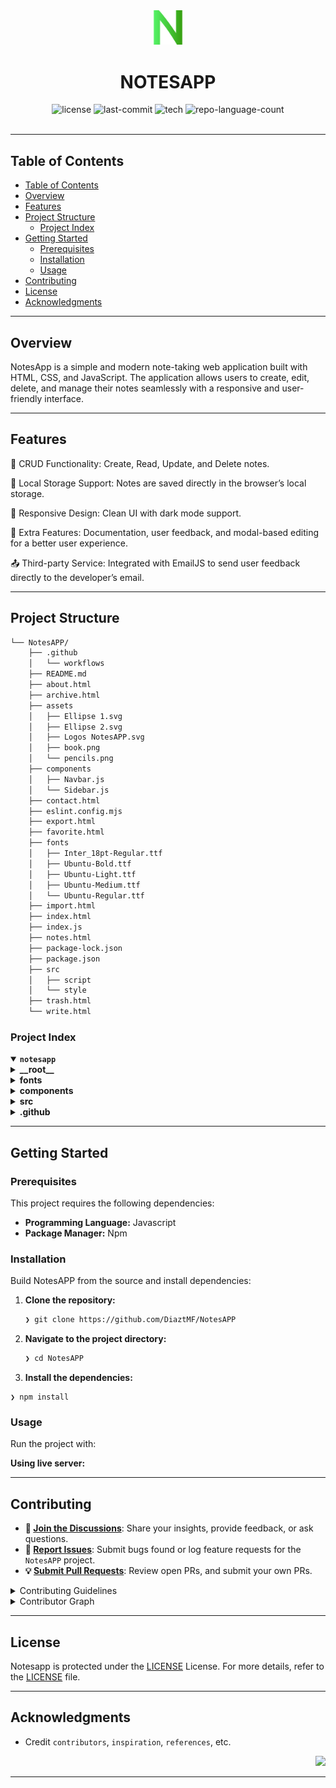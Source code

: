 <div id="top">

<!-- HEADER STYLE: CLASSIC -->
<div align="center">

<img src="assets\Logos NotesAPP.svg" width="10%" style="position: relative; top: 0; right: 0;" alt="Project Logo"/>

# NOTESAPP

<em></em>

<!-- BADGES -->
<img src="https://img.shields.io/github/license/DiaztMF/NotesAPP?style=default&logo=opensourceinitiative&logoColor=white&color=0080ff&cacheSeconds=60" alt="license">
<img src="https://img.shields.io/github/last-commit/DiaztMF/NotesAPP?style=default&logo=git&logoColor=white&color=0080ff" alt="last-commit">
<img src="https://img.shields.io/badge/tech-JavaScript-0080ff?style=default&logo=javascript&logoColor=white" alt="tech">
<img src="https://img.shields.io/github/languages/count/DiaztMF/NotesAPP?style=default&color=0080ff" alt="repo-language-count">

<!-- default option, no dependency badges. -->


<!-- default option, no dependency badges. -->

</div>
<br>

---

## Table of Contents

- [Table of Contents](#table-of-contents)
- [Overview](#overview)
- [Features](#features)
- [Project Structure](#project-structure)
    - [Project Index](#project-index)
- [Getting Started](#getting-started)
    - [Prerequisites](#prerequisites)
    - [Installation](#installation)
    - [Usage](#usage)
- [Contributing](#contributing)
- [License](#license)
- [Acknowledgments](#acknowledgments)

---

## Overview

NotesApp is a simple and modern note-taking web application built with HTML, CSS, and JavaScript.
The application allows users to create, edit, delete, and manage their notes seamlessly with a responsive and user-friendly interface.

---

## Features

📝 CRUD Functionality: Create, Read, Update, and Delete notes.

💾 Local Storage Support: Notes are saved directly in the browser’s local storage.

🎨 Responsive Design: Clean UI with dark mode support.

🔔 Extra Features: Documentation, user feedback, and modal-based editing for a better user experience.

📤 Third-party Service: Integrated with EmailJS to send user feedback directly to the developer’s email.

---

## Project Structure

```sh
└── NotesAPP/
    ├── .github
    │   └── workflows
    ├── README.md
    ├── about.html
    ├── archive.html
    ├── assets
    │   ├── Ellipse 1.svg
    │   ├── Ellipse 2.svg
    │   ├── Logos NotesAPP.svg
    │   ├── book.png
    │   └── pencils.png
    ├── components
    │   ├── Navbar.js
    │   └── Sidebar.js
    ├── contact.html
    ├── eslint.config.mjs
    ├── export.html
    ├── favorite.html
    ├── fonts
    │   ├── Inter_18pt-Regular.ttf
    │   ├── Ubuntu-Bold.ttf
    │   ├── Ubuntu-Light.ttf
    │   ├── Ubuntu-Medium.ttf
    │   └── Ubuntu-Regular.ttf
    ├── import.html
    ├── index.html
    ├── index.js
    ├── notes.html
    ├── package-lock.json
    ├── package.json
    ├── src
    │   ├── script
    │   └── style
    ├── trash.html
    └── write.html
```

### Project Index

<details open>
	<summary><b><code>notesapp</code></b></summary>
	<!-- __root__ Submodule -->
	<details>
		<summary><b>__root__</b></summary>
		<blockquote>
			<div class='directory-path' style='padding: 8px 0; color: #666;'>
				<code><b>⦿ __root__</b></code>
			<table style='width: 100%; border-collapse: collapse;'>
			<thead>
				<tr style='background-color: #f8f9fa;'>
					<th style='width: 30%; text-align: left; padding: 8px;'>File Name</th>
					<th style='text-align: left; padding: 8px;'>Summary</th>
				</tr>
			</thead>
				<tr style='border-bottom: 1px solid #eee;'>
					<td style='padding: 8px;'><b><a href='https://github.com/DiaztMF/NotesAPP/blob/master/index.js'>index.js</a></b></td>
					<td style='padding: 8px;'>Main entry point of the application, initializes and connects features.</code></td>
				</tr>
				<tr style='border-bottom: 1px solid #eee;'>
					<td style='padding: 8px;'><b><a href='https://github.com/DiaztMF/NotesAPP/blob/master/import.html'>import.html</a></b></td>
					<td style='padding: 8px;'>Page for importing notes from external files.</code></td>
				</tr>
				<tr style='border-bottom: 1px solid #eee;'>
					<td style='padding: 8px;'><b><a href='https://github.com/DiaztMF/NotesAPP/blob/master/package-lock.json'>package-lock.json</a></b></td>
					<td style='padding: 8px;'>Dependency lock file to ensure consistency across installations.</code></td>
				</tr>
				<tr style='border-bottom: 1px solid #eee;'>
					<td style='padding: 8px;'><b><a href='https://github.com/DiaztMF/NotesAPP/blob/master/notes.html'>notes.html</a></b></td>
					<td style='padding: 8px;'>Main page that displays the list of notes.</code></td>
				</tr>
				<tr style='border-bottom: 1px solid #eee;'>
					<td style='padding: 8px;'><b><a href='https://github.com/DiaztMF/NotesAPP/blob/master/export.html'>export.html</a></b></td>
					<td style='padding: 8px;'>Page for exporting notes to external file formats.</code></td>
				</tr>
				<tr style='border-bottom: 1px solid #eee;'>
					<td style='padding: 8px;'><b><a href='https://github.com/DiaztMF/NotesAPP/blob/master/favorite.html'>favorite.html</a></b></td>
					<td style='padding: 8px;'>Page for displaying favorite notes.</code></td>
				</tr>
				<tr style='border-bottom: 1px solid #eee;'>
					<td style='padding: 8px;'><b><a href='https://github.com/DiaztMF/NotesAPP/blob/master/archive.html'>archive.html</a></b></td>
					<td style='padding: 8px;'>Page for archived notes that have been moved from the main list.</code></td>
				</tr>
				<tr style='border-bottom: 1px solid #eee;'>
					<td style='padding: 8px;'><b><a href='https://github.com/DiaztMF/NotesAPP/blob/master/eslint.config.mjs'>eslint.config.mjs</a></b></td>
					<td style='padding: 8px;'>ESLint configuration file for maintaining JavaScript code quality.</code></td>
				</tr>
				<tr style='border-bottom: 1px solid #eee;'>
					<td style='padding: 8px;'><b><a href='https://github.com/DiaztMF/NotesAPP/blob/master/write.html'>write.html</a></b></td>
					<td style='padding: 8px;'>Page for writing a new note.</code></td>
				</tr>
				<tr style='border-bottom: 1px solid #eee;'>
					<td style='padding: 8px;'><b><a href='https://github.com/DiaztMF/NotesAPP/blob/master/trash.html'>trash.html</a></b></td>
					<td style='padding: 8px;'>Page for displaying deleted notes (trash bin).</code></td>
				</tr>
				<tr style='border-bottom: 1px solid #eee;'>
					<td style='padding: 8px;'><b><a href='https://github.com/DiaztMF/NotesAPP/blob/master/package.json'>package.json</a></b></td>
					<td style='padding: 8px;'>Node.js configuration file containing project dependencies and scripts.</code></td>
				</tr>
				<tr style='border-bottom: 1px solid #eee;'>
					<td style='padding: 8px;'><b><a href='https://github.com/DiaztMF/NotesAPP/blob/master/about.html'>about.html</a></b></td>
					<td style='padding: 8px;'>Page that provides information about the NotesApp project.</code></td>
				</tr>
				<tr style='border-bottom: 1px solid #eee;'>
					<td style='padding: 8px;'><b><a href='https://github.com/DiaztMF/NotesAPP/blob/master/contact.html'>contact.html</a></b></td>
					<td style='padding: 8px;'>Page that contains contact details or feedback form for users.</code></td>
				</tr>
				<tr style='border-bottom: 1px solid #eee;'>
					<td style='padding: 8px;'><b><a href='https://github.com/DiaztMF/NotesAPP/blob/master/index.html'>index.html</a></b></td>
					<td style='padding: 8px;'>Landing page of the application, entry point for users.</code></td>
				</tr>
			</table>
		</blockquote>
	</details>
	<!-- fonts Submodule -->
	<details>
		<summary><b>fonts</b></summary>
		<blockquote>
			<div class='directory-path' style='padding: 8px 0; color: #666;'>
				<code><b>⦿ fonts</b></code>
			<table style='width: 100%; border-collapse: collapse;'>
			<thead>
				<tr style='background-color: #f8f9fa;'>
					<th style='width: 30%; text-align: left; padding: 8px;'>File Name</th>
					<th style='text-align: left; padding: 8px;'>Summary</th>
				</tr>
			</thead>
				<tr style='border-bottom: 1px solid #eee;'>
					  <td style='padding: 8px;'><b><a href='https://github.com/DiaztMF/NotesAPP/blob/master/fonts/Ubuntu-Medium.ttf'>Ubuntu-Medium.ttf</a></b></td>
					  <td style='padding: 8px;'>Ubuntu-Medium font file used for the application’s typography.</td>
					</tr>
					<tr style='border-bottom: 1px solid #eee;'>
					  <td style='padding: 8px;'><b><a href='https://github.com/DiaztMF/NotesAPP/blob/master/fonts/Ubuntu-Regular.ttf'>Ubuntu-Regular.ttf</a></b></td>
					  <td style='padding: 8px;'>Ubuntu-Regular font file used for the application’s typography.</td>
					</tr>
					<tr style='border-bottom: 1px solid #eee;'>
					  <td style='padding: 8px;'><b><a href='https://github.com/DiaztMF/NotesAPP/blob/master/fonts/Ubuntu-Light.ttf'>Ubuntu-Light.ttf</a></b></td>
					  <td style='padding: 8px;'>Ubuntu-Light font file used for the application’s typography.</td>
					</tr>
					<tr style='border-bottom: 1px solid #eee;'>
					  <td style='padding: 8px;'><b><a href='https://github.com/DiaztMF/NotesAPP/blob/master/fonts/Ubuntu-Bold.ttf'>Ubuntu-Bold.ttf</a></b></td>
					  <td style='padding: 8px;'>Ubuntu-Bold font file used for the application’s typography.</td>
					</tr>
					<tr style='border-bottom: 1px solid #eee;'>
					  <td style='padding: 8px;'><b><a href='https://github.com/DiaztMF/NotesAPP/blob/master/fonts/Inter_18pt-Regular.ttf'>Inter_18pt-Regular.ttf</a></b></td>
					  <td style='padding: 8px;'>Inter-Regular font file used for the application’s typography.</td>
					</tr>
			</table>
		</blockquote>
	</details>
	<!-- components Submodule -->
	<details>
		<summary><b>components</b></summary>
		<blockquote>
			<div class='directory-path' style='padding: 8px 0; color: #666;'>
				<code><b>⦿ components</b></code>
			<table style='width: 100%; border-collapse: collapse;'>
			<thead>
				<tr style='background-color: #f8f9fa;'>
					<th style='width: 30%; text-align: left; padding: 8px;'>File Name</th>
					<th style='text-align: left; padding: 8px;'>Summary</th>
				</tr>
			</thead>
				<tr style='border-bottom: 1px solid #eee;'>
				  <td style='padding: 8px;'><b><a href='https://github.com/DiaztMF/NotesAPP/blob/master/components/Sidebar.js'>Sidebar.js</a></b></td>
				  <td style='padding: 8px;'>Defines a reusable sidebar component that provides quick navigation links within the application.</td>
				</tr>
				<tr style='border-bottom: 1px solid #eee;'>
				  <td style='padding: 8px;'><b><a href='https://github.com/DiaztMF/NotesAPP/blob/master/components/Navbar.js'>Navbar.js</a></b></td>
				  <td style='padding: 8px;'>Defines a reusable navigation bar component with branding, navigation links, and a contact button.</td>
				</tr>
			</table>
		</blockquote>
	</details>
	<!-- src Submodule -->
	<details>
		<summary><b>src</b></summary>
		<blockquote>
			<div class='directory-path' style='padding: 8px 0; color: #666;'>
				<code><b>⦿ src</b></code>
			<!-- style Submodule -->
			<details>
				<summary><b>style</b></summary>
				<blockquote>
					<div class='directory-path' style='padding: 8px 0; color: #666;'>
						<code><b>⦿ src.style</b></code>
					<table style='width: 100%; border-collapse: collapse;'>
					<thead>
						<tr style='background-color: #f8f9fa;'>
							<th style='width: 30%; text-align: left; padding: 8px;'>File Name</th>
							<th style='text-align: left; padding: 8px;'>Summary</th>
						</tr>
					</thead>
						<tr style='border-bottom: 1px solid #eee;'>
							<td style='padding: 8px;'><b><a href='https://github.com/DiaztMF/NotesAPP/blob/master/src/style/write.css'>write.css</a></b></td>
							<td style='padding: 8px;'>Stylesheet for the writes page, including layout, form styling, note container, and responsive design.</code></td>	
						</tr>
						<tr style='border-bottom: 1px solid #eee;'>
						  <td style='padding: 8px;'><b><a href='https://github.com/DiaztMF/NotesAPP/blob/master/src/style/globals.css'>globals.css</a></b></td>
						  <td style='padding: 8px;'>Global stylesheet defining base styles, smooth load animation, scrollbar behavior, and custom font imports.</td>
						</tr>
						<tr style='border-bottom: 1px solid #eee;'>
							<td style='padding: 8px;'><b><a href='https://github.com/DiaztMF/NotesAPP/blob/master/src/style/import.css'>import.css</a></b></td>
							<td style='padding: 8px;'>Styles the file import UI, including upload container, drag-and-drop area, buttons, and responsive layout.</td>
						</tr>
						<tr style='border-bottom: 1px solid #eee;'>
							<td style='padding: 8px;'><b><a href='https://github.com/DiaztMF/NotesAPP/blob/master/src/style/about.css'>about.css</a></b></td>
							<td style='padding: 8px;'>Defines the About page layout using grid, with styled titles, feature sections, and credits for tech stacks and reference.</td>
						</tr>
						<tr style='border-bottom: 1px solid #eee;'>
							<td style='padding: 8px;'><b><a href='https://github.com/DiaztMF/NotesAPP/blob/master/src/style/contact.css'>contact.css</a></b></td>
							<td style='padding: 8px;'>Styles the Contact Page with a responsive two-column layout, form design, social media icons, and animated loader overlay./code></td>
						</tr>
						<tr style='border-bottom: 1px solid #eee;'>
							<td style='padding: 8px;'><b><a href='https://github.com/DiaztMF/NotesAPP/blob/master/src/style/styles.css'>styles.css</a></b></td>
							<td style='padding: 8px;'>Styles the landing page with gradient backgrounds, slogan typography, "Get Started" button, and decorative images.</code></td>
						</tr>
						<tr style='border-bottom: 1px solid #eee;'>
							<td style='padding: 8px;'><b><a href='https://github.com/DiaztMF/NotesAPP/blob/master/src/style/notes.css'>notes.css</a></b></td>
							<td style='padding: 8px;'>Styles the notes page with card layouts, note headers, content, metadata, star icons, and action buttons with hover effects.</code></td>
						</tr>
					</table>
				</blockquote>
			</details>
			<!-- script Submodule -->
			<details>
				<summary><b>script</b></summary>
				<blockquote>
					<div class='directory-path' style='padding: 8px 0; color: #666;'>
						<code><b>⦿ src.script</b></code>
					<table style='width: 100%; border-collapse: collapse;'>
					<thead>
						<tr style='background-color: #f8f9fa;'>
							<th style='width: 30%; text-align: left; padding: 8px;'>File Name</th>
							<th style='text-align: left; padding: 8px;'>Summary</th>
						</tr>
					</thead>
						<tr style='border-bottom: 1px solid #eee;'>
							<td style='padding: 8px;'><b><a href='https://github.com/DiaztMF/NotesAPP/blob/master/src/script/import-handler.js'>import-handler.js</a></b></td>
							<td style='padding: 8px;'>Javascript code for import notes handler.</code></td>
						</tr>
						<tr style='border-bottom: 1px solid #eee;'>
							<td style='padding: 8px;'><b><a href='https://github.com/DiaztMF/NotesAPP/blob/master/src/script/main.js'>main.js</a></b></td>
							<td style='padding: 8px;'>Javascript code for main page handler</code></td>
						</tr>
						<tr style='border-bottom: 1px solid #eee;'>
							<td style='padding: 8px;'><b><a href='https://github.com/DiaztMF/NotesAPP/blob/master/src/script/export-handler.js'>export-handler.js</a></b></td>
							<td style='padding: 8px;'>Javascript code for export notes handler</code></td>
						</tr>
						<tr style='border-bottom: 1px solid #eee;'>
							<td style='padding: 8px;'><b><a href='https://github.com/DiaztMF/NotesAPP/blob/master/src/script/integrated-notes-system.js'>integrated-notes-system.js</a></b></td>
							<td style='padding: 8px;'>Javascript code for notes CRUD handler</code></td>
						</tr>
					</table>
				</blockquote>
			</details>
		</blockquote>
	</details>
	<!-- .github Submodule -->
	<details>
		<summary><b>.github</b></summary>
		<blockquote>
			<div class='directory-path' style='padding: 8px 0; color: #666;'>
				<code><b>⦿ .github</b></code>
			<!-- workflows Submodule -->
			<details>
				<summary><b>workflows</b></summary>
				<blockquote>
					<div class='directory-path' style='padding: 8px 0; color: #666;'>
						<code><b>⦿ .github.workflows</b></code>
					<table style='width: 100%; border-collapse: collapse;'>
					<thead>
						<tr style='background-color: #f8f9fa;'>
							<th style='width: 30%; text-align: left; padding: 8px;'>File Name</th>
							<th style='text-align: left; padding: 8px;'>Summary</th>
						</tr>
					</thead>
						<tr style='border-bottom: 1px solid #eee;'>
							<td style='padding: 8px;'><b><a href='https://github.com/DiaztMF/NotesAPP/blob/master/.github/workflows/readme.yml'>readme.yml</a></b></td>
							<td style='padding: 8px;'>Workflow code for readme generation</code></td>
						</tr>
					</table>
				</blockquote>
			</details>
		</blockquote>
	</details>
</details>

---

## Getting Started

### Prerequisites

This project requires the following dependencies:

- **Programming Language:** Javascript
- **Package Manager:** Npm

### Installation

Build NotesAPP from the source and install dependencies:

1. **Clone the repository:**

    ```sh
    ❯ git clone https://github.com/DiaztMF/NotesAPP
    ```

2. **Navigate to the project directory:**

    ```sh
    ❯ cd NotesAPP
    ```

3. **Install the dependencies:**

<!-- SHIELDS BADGE CURRENTLY DISABLED -->
	❯ npm install

### Usage

Run the project with:

**Using live server:**

---

## Contributing

- **💬 [Join the Discussions](https://github.com/DiaztMF/NotesAPP/discussions)**: Share your insights, provide feedback, or ask questions.
- **🐛 [Report Issues](https://github.com/DiaztMF/NotesAPP/issues)**: Submit bugs found or log feature requests for the `NotesAPP` project.
- **💡 [Submit Pull Requests](https://github.com/DiaztMF/NotesAPP/blob/main/CONTRIBUTING.md)**: Review open PRs, and submit your own PRs.

<details closed>
<summary>Contributing Guidelines</summary>

1. **Fork the Repository**: Start by forking the project repository to your github account.
2. **Clone Locally**: Clone the forked repository to your local machine using a git client.
   ```sh
   git clone https://github.com/DiaztMF/NotesAPP
   ```
3. **Create a New Branch**: Always work on a new branch, giving it a descriptive name.
   ```sh
   git checkout -b new-feature-x
   ```
4. **Make Your Changes**: Develop and test your changes locally.
5. **Commit Your Changes**: Commit with a clear message describing your updates.
   ```sh
   git commit -m 'Implemented new feature x.'
   ```
6. **Push to github**: Push the changes to your forked repository.
   ```sh
   git push origin new-feature-x
   ```
7. **Submit a Pull Request**: Create a PR against the original project repository. Clearly describe the changes and their motivations.
8. **Review**: Once your PR is reviewed and approved, it will be merged into the main branch. Congratulations on your contribution!
</details>

<details closed>
<summary>Contributor Graph</summary>
<br>
<p align="left">
   <a href="https://github.com{/DiaztMF/NotesAPP/}graphs/contributors">
      <img src="https://contrib.rocks/image?repo=DiaztMF/NotesAPP">
   </a>
</p>
</details>

---

## License

Notesapp is protected under the [LICENSE](https://choosealicense.com/licenses) License. For more details, refer to the [LICENSE](https://choosealicense.com/licenses/) file.

---

## Acknowledgments

- Credit `contributors`, `inspiration`, `references`, etc.

<div align="right">

[![][back-to-top]](#top)

</div>


[back-to-top]: https://img.shields.io/badge/-BACK_TO_TOP-151515?style=flat-square


---
